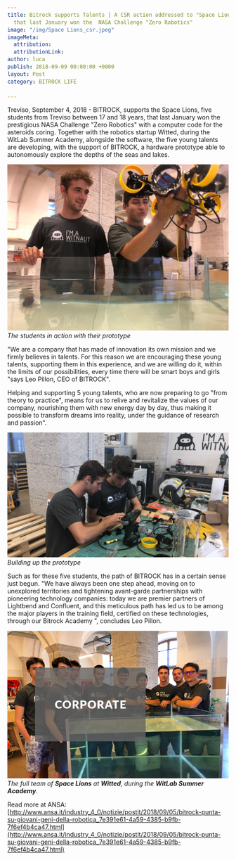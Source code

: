 ```yaml
---
title: Bitrock supports Talents | A CSR action addressed to "Space Lions", 5 students
  that last January won the  NASA Challenge "Zero Robotics"
image: "/img/Space Lions_csr.jpeg"
imageMeta:
  attribution: 
  attributionLink: 
author: luca
publish: 2018-09-09 00:00:00 +0000
layout: Post
category: BITROCK LIFE

---
```

Treviso, September 4, 2018 - BITROCK, supports the Space Lions, five students from Treviso between 17 and 18 years, that last January  won the prestigious NASA Challenge "Zero Robotics" with a computer code for the asteroids coring. <!-- more --> Together with the robotics startup Witted, during the WitLab Summer Academy, alongside the software, the five young talents are developing, with the support of BITROCK, a hardware prototype able to autonomously explore the depths of the seas and lakes.

![./space-lions-1.jpeg](./space-lions-1.jpeg)
_The students in action with their prototype_

"We are a company that has made of innovation its own mission and we firmly believes in talents. For this reason we are encouraging these young talents, supporting them in this experience, and we are willing do it, within the limits of our possibilities, every time there will be smart boys and girls "says Leo Pillon, CEO of BITROCK".

Helping and supporting 5 young talents, who are now preparing to go "from theory to practice", means for us to relive and revitalize the values ​​of our company, nourishing them with new energy day by day, thus making it possible to transform dreams into reality, under the guidance of research and passion".

![./space-lions-2.jpeg](./space-lions-2.jpeg)
_Building up the prototype_

Such as for these five students, the path of BITROCK has in a certain sense just begun. "We have always been one step ahead, moving on to unexplored territories and tightening avant-garde partnerships with pioneering technology companies: today we are premier partners of Lightbend and Confluent, and this meticulous path has led us to be among the major players in the training field, certified on these technologies, through our Bitrock Academy ", concludes Leo Pillon.

![/img/posts/corporate-space-lions.png](/img/posts/corporate-space-lions.png)
_The full team of **Space Lions** at **Witted**, during the **WitLab Summer Academy**._

Read more at ANSA:
[http://www.ansa.it/industry_4_0/notizie/postit/2018/09/05/bitrock-punta-su-giovani-geni-della-robotica_7e391e61-4a59-4385-b9fb-7f6ef4b4ca47.html](http://www.ansa.it/industry_4_0/notizie/postit/2018/09/05/bitrock-punta-su-giovani-geni-della-robotica_7e391e61-4a59-4385-b9fb-7f6ef4b4ca47.html)